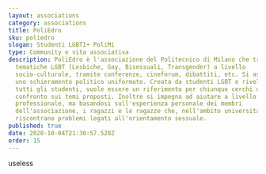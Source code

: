 ```yaml
---
layout: associations
category: associations
title: PoliEdro
sku: poliedro
slogan: Studenti LGBTI+ PoliMi
type: Community e vita associativa
description: PoliEdro è l'associazione del Politecnico di Milano che tratta le
  tematiche LGBT (Lesbiche, Gay, Bisessuali, Transgender) a livello
  socio-culturale, tramite conferenze, cineforum, dibattiti, etc. Si astiene da
  uno schieramento politico uniformato. Creata da studenti LGBT e rivolta a
  tutti gli studenti, vuole essere un riferimento per chiunque cerchi un
  confronto sui temi proposti. Inoltre si impegna ad aiutare a livello non
  professionale, ma basandosi sull'esperienza personale dei membri
  dell'associazione, i ragazzi e le ragazze che, nell'ambito universitario,
  riscontrano problemi legati all'orientamento sessuale.
published: true
date: 2020-10-04T21:30:57.528Z
order: 15
---
```

useless